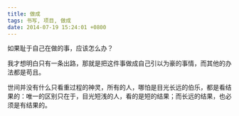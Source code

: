 ```yaml
---
title: 做成
tags: 书写, 项目, 做成
date: 2014-07-19 15:24:01 +0800
---
```



如果耻于自己在做的事，应该怎么办？

我才想明白只有一条出路，那就是把这件事做成自己引以为豪的事情，而其他的办法都是苟且。

世间并没有什么只看重过程的神灵，所有的人，哪怕是目光长远的伯乐，都是看结果的：唯一的区别只在于，目光短浅的人，看的是短的结果；而长远的结果，也必须是有结果的。

